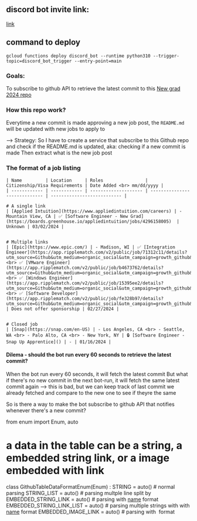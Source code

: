 ## discord bot invite link:

[link](https://discord.com/oauth2/authorize?client_id=1214318236196405319&permissions=19235548953664&scope=bot)

## command to deploy

`gcloud functions deploy discord_bot --runtime python310 --trigger-topic=discord_bot_trigger --entry-point=main   `

### Goals:

To subscribe to github API to retrieve the latest commit to this [New grad 2024 repo](https://github.com/ReaVNaiL/New-Grad-2024)

### How this repo work?

Everytime a new commit is made approving a new job post, the `README.md` will be updated with new jobs to apply to

--> Strategy: So I have to create a service that subscribe to this Github repo and check if the README.md is updated, aka: checking if a new commit is made
Then extract what is the new job post

### The format of a job listing

```
| Name         | Location     | Roles                | Citizenship/Visa Requirements | Date Added <br> mm/dd/yyyy |
| ------------ | ------------ | -------------------- | ----------------------------- | --------------------------- |

# A single link
| [Applied Intuition](https://www.appliedintuition.com/careers) | - Mountain View, CA | ✅ [Software Engineer - New Grad](https://boards.greenhouse.io/appliedintuition/jobs/4296158005)  | Unknown | 03/02/2024 |


# Multiple links
| [Epic](https://www.epic.com/) | - Madison, WI | ✅ [Integration Engineer](https://app.ripplematch.com/v2/public/job/71312c11/details?utm_source=Github&utm_medium=organic_social&utm_campaign=growth_github&utm_content=account&utm_term=null) <br> ✅ [VMware Engineer](https://app.ripplematch.com/v2/public/job/b4673762/details?utm_source=Github&utm_medium=organic_social&utm_campaign=growth_github&utm_content=account&utm_term=null) <br> ✅ [Windows Engineer](https://app.ripplematch.com/v2/public/job/15395ee2/details?utm_source=Github&utm_medium=organic_social&utm_campaign=growth_github&utm_content=account&utm_term=null) <br> ✅ [Software Developer](https://app.ripplematch.com/v2/public/job/fe328b97/details?utm_source=Github&utm_medium=organic_social&utm_campaign=growth_github&utm_content=account&utm_term=null) | Does not offer sponsorship | 02/27/2024 |


# Closed job
| [Snap](https://snap.com/en-US) | - Los Angeles, CA <br> - Seattle, WA <br> - Palo Alto, CA <br> - New York, NY | 🔒 [Software Engineer - Snap Up Apprentice]() | - | 01/16/2024 |

```

#### Dilema - should the bot run every 60 seconds to retrieve the latest commit?

When the bot run every 60 seconds, it will fetch the latest commit
But what if there's no new commit in the next bot-run, it will fetch the same latest commit again --> this is bad, but we can keep track of last commit we already fetched and compare to the new one to see if theyre the same

So is there a way to make the bot subscribe to github API that notifies whenever there's a new commit?

from enum import Enum, auto

# a data in the table can be a string, a embedded string link, or a image embedded with link

class GithubTableDataFormatEnum(Enum) :
STRING = auto() # normal parsing
STRING_LIST = auto() # parsing multple line split by <br>
EMBEDDED_STRING_LINK = auto() # parsing with [name](url) format
EMBEDDED_STRING_LINK_LIST = auto() # parsing multiple strings with with [name](url) format
EMBEDDED_IMAGE_LINK = auto() # parsing with <img><href> format
